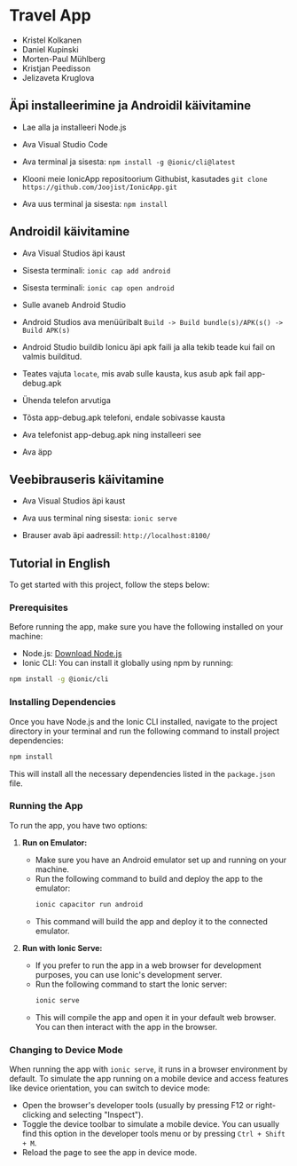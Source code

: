 # Travel App 

* Kristel Kolkanen
* Daniel Kupinski
* Morten-Paul Mühlberg
* Kristjan Peedisson
* Jelizaveta Kruglova

## Äpi installeerimine ja Androidil käivitamine 

- Lae alla ja installeeri Node.js

- Ava Visual Studio Code

- Ava terminal ja sisesta:  ```npm install -g @ionic/cli@latest```

- Klooni meie IonicApp repositoorium Githubist, kasutades ```git clone https://github.com/Joojist/IonicApp.git``` 

- Ava uus terminal ja sisesta: ```npm install```

## Androidil käivitamine

- Ava Visual Studios äpi kaust
- Sisesta terminali: ```ionic cap add android```

- Sisesta terminali: ```ionic cap open android```

- Sulle avaneb Android Studio

- Android Studios ava menüüribalt ```Build -> Build bundle(s)/APK(s() -> Build APK(s)```

- Android Studio buildib Ionicu äpi apk faili ja alla tekib teade kui fail on valmis builditud.

- Teates vajuta ```locate```, mis avab sulle kausta, kus asub apk fail app-debug.apk

- Ühenda telefon arvutiga

- Tõsta app-debug.apk telefoni, endale sobivasse kausta

- Ava telefonist app-debug.apk ning installeeri see

- Ava äpp

## Veebibrauseris käivitamine

- Ava Visual Studios äpi kaust

- Ava uus terminal ning sisesta: ```ionic serve```

- Brauser avab äpi aadressil: ```http://localhost:8100/```


## Tutorial in English

To get started with this project, follow the steps below:

### Prerequisites

Before running the app, make sure you have the following installed on your machine:
- Node.js: [Download Node.js](https://nodejs.org/)
- Ionic CLI: You can install it globally using npm by running:
```bash
npm install -g @ionic/cli
```

### Installing Dependencies

Once you have Node.js and the Ionic CLI installed, navigate to the project directory in your terminal and run the following command to install project dependencies:

```bash
npm install
```

This will install all the necessary dependencies listed in the `package.json` file.

### Running the App

To run the app, you have two options:

1. **Run on Emulator:**
    - Make sure you have an Android emulator set up and running on your machine.
    - Run the following command to build and deploy the app to the emulator:
      ```bash
      ionic capacitor run android
      ```
    - This command will build the app and deploy it to the connected emulator.

2. **Run with Ionic Serve:**
    - If you prefer to run the app in a web browser for development purposes, you can use Ionic's development server.
    - Run the following command to start the Ionic server:
      ```bash
      ionic serve
      ```
    - This will compile the app and open it in your default web browser. You can then interact with the app in the browser.

### Changing to Device Mode

When running the app with `ionic serve`, it runs in a browser environment by default. To simulate the app running on a mobile device and access features like device orientation, you can switch to device mode:
- Open the browser's developer tools (usually by pressing F12 or right-clicking and selecting "Inspect").
- Toggle the device toolbar to simulate a mobile device. You can usually find this option in the developer tools menu or by pressing `Ctrl + Shift + M`.
- Reload the page to see the app in device mode.
